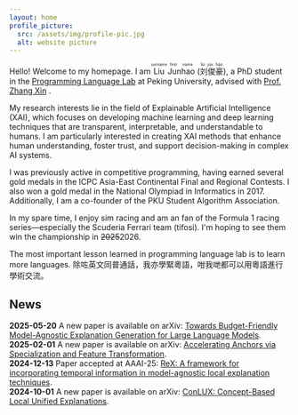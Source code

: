 ```yaml
---
layout: home
profile_picture:
  src: /assets/img/profile-pic.jpg
  alt: website picture
---
```


<p>
  Hello! Welcome to my homepage. I am <ruby>Liu<rt>surname</rt></ruby> <ruby>Junhao<rt>first name</rt></ruby> (<ruby>刘俊豪<rt>liú jùn háo</rt></ruby>), a PhD student in the <a href = "https://pl.cs.pku.edu.cn">Programming Language Lab</a> at Peking University, advised with <a href="https://xinpl.github.io/">Prof. Zhang Xin</a> .
</p>

<p>
  My research interests lie in the field of Explainable Artificial Intelligence (XAI), which focuses on developing machine learning and deep learning techniques that are transparent, interpretable, and understandable to humans. I am particularly interested in creating XAI methods that enhance human understanding, foster trust, and support decision-making in complex AI systems.
</p>

<p>
  I was previously active in competitive programming, having earned several gold medals in the ICPC Asia-East Continental Final and Regional Contests. I also won a gold medal in the National Olympiad in Informatics in 2017. Additionally, I am a co-founder of the PKU Student Algorithm Association.
</p>

<p>
  In my spare time, I enjoy sim racing and am an fan of the Formula 1 racing series—especially the Scuderia Ferrari team (tifosi). I'm hoping to see them win the championship in <s>2025</s>2026.
</p>

<p>
The most important lesson learned in programming language lab is to learn more languages. 
除咗英文同普通話，我亦學緊粵語，咁我哋都可以用粵語進行學術交流。
<!-- 我亦懂得啲粵語，咁我哋都可以用粵語進行學術交流。 -->
<!-- 日本語でもいい。 -->
</p>

<div class="news-section">
  <h2>News</h2>
  <div class="news-item">
    <strong>2025-05-20</strong> A new paper is available on arXiv: <a href="https://arxiv.org/pdf/2505.12509">Towards Budget-Friendly Model-Agnostic Explanation Generation for Large Language Models</a>.
  </div>
  <div class="news-item">
    <strong>2025-02-01</strong> A new paper is available on arXiv: <a href="https://arxiv.org/pdf/2502.11068">Accelerating Anchors via Specialization and Feature Transformation</a>.
  </div>
  <div class="news-item">
    <strong>2024-12-13</strong> Paper accepted at AAAI-25: <a href="https://ojs.aaai.org/index.php/AAAI/article/download/34079/36234">ReX: A framework for incorporating temporal information in model-agnostic local explanation techniques</a>.
  </div>
  <div class="news-item">
    <strong>2024-10-01</strong> A new paper is available on arXiv: <a href="https://arxiv.org/pdf/2410.12439">ConLUX: Concept-Based Local Unified Explanations</a>.
  <!-- 可继续添加更多新闻 -->
</div>

